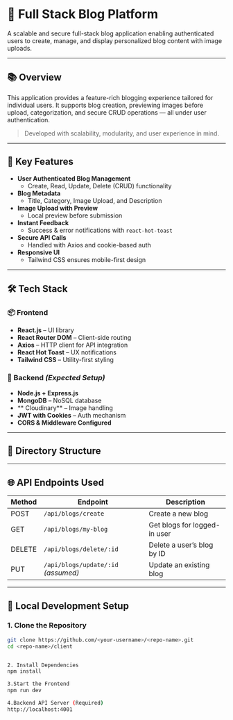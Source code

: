 # 🚀 Full Stack Blog Platform

A scalable and secure full-stack blog application enabling authenticated users to create, manage, and display personalized blog content with image uploads.

---

## 📚 Overview

This application provides a feature-rich blogging experience tailored for individual users. It supports blog creation, previewing images before upload, categorization, and secure CRUD operations — all under user authentication.

> Developed with scalability, modularity, and user experience in mind.

---

## 🎯 Key Features

- **User Authenticated Blog Management**
  - Create, Read, Update, Delete (CRUD) functionality
- **Blog Metadata**
  - Title, Category, Image Upload, and Description
- **Image Upload with Preview**
  - Local preview before submission
- **Instant Feedback**
  - Success & error notifications with `react-hot-toast`
- **Secure API Calls**
  - Handled with Axios and cookie-based auth
- **Responsive UI**
  - Tailwind CSS ensures mobile-first design

---

## 🛠️ Tech Stack

### 📦 Frontend
- **React.js** – UI library
- **React Router DOM** – Client-side routing
- **Axios** – HTTP client for API integration
- **React Hot Toast** – UX notifications
- **Tailwind CSS** – Utility-first styling

### 🧠 Backend *(Expected Setup)*
- **Node.js + Express.js**
- **MongoDB** – NoSQL database
- ** Cloudinary** – Image handling
- **JWT with Cookies** – Auth mechanism
- **CORS & Middleware Configured**

---

## 📂 Directory Structure



---

## 🌐 API Endpoints Used

| Method | Endpoint                           | Description                     |
|--------|------------------------------------|---------------------------------|
| POST   | `/api/blogs/create`                | Create a new blog               |
| GET    | `/api/blogs/my-blog`               | Get blogs for logged-in user    |
| DELETE | `/api/blogs/delete/:id`            | Delete a user’s blog by ID      |
| PUT    | `/api/blogs/update/:id` *(assumed)*| Update an existing blog         |

---

## 🧪 Local Development Setup

### 1. Clone the Repository

```bash
git clone https://github.com/<your-username>/<repo-name>.git
cd <repo-name>/client


2. Install Dependencies
npm install

3.Start the Frontend
npm run dev

4.Backend API Server (Required)
http://localhost:4001
